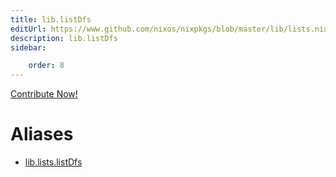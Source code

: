 ```yaml
---
title: lib.listDfs
editUrl: https://www.github.com/nixos/nixpkgs/blob/master/lib/lists.nix#L681C13
description: lib.listDfs
sidebar:

    order: 8
---
```


<a href="https://www.github.com/nixos/nixpkgs/blob/master/lib/lists.nix#L681C13">Contribute Now!</a>


# Aliases

- [lib.lists.listDfs](reference/lib/lists/lib-lists-listDfs)


